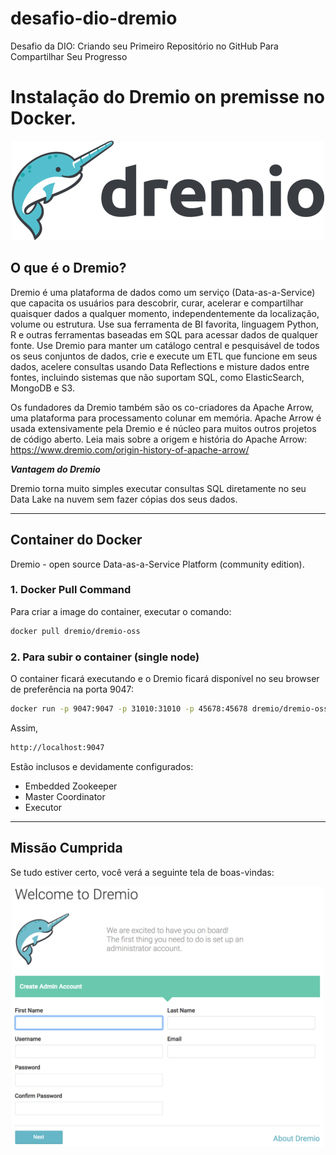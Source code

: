 # desafio-dio-dremio
Desafio da DIO:  Criando seu Primeiro Repositório no GitHub Para Compartilhar Seu Progresso

# Instalação do Dremio on premisse no Docker. 

<p align="center"><img src="./dremio-logo-dark.png" width="500"></p>

## O que é o Dremio?

Dremio é uma plataforma de dados como um serviço (Data-as-a-Service) que capacita os usuários para descobrir, curar, acelerar e compartilhar quaisquer dados a qualquer momento, independentemente da localização, volume ou estrutura. Use sua ferramenta de BI favorita, linguagem Python, R e outras ferramentas baseadas em SQL para acessar dados de qualquer fonte. Use Dremio para manter um catálogo central e pesquisável de todos os seus conjuntos de dados, crie e execute um ETL que funcione em seus dados, acelere consultas usando Data Reflections e misture dados entre fontes, incluindo sistemas que não suportam SQL, como ElasticSearch, MongoDB e S3.

Os fundadores da Dremio também são os co-criadores da Apache Arrow, uma plataforma para processamento colunar em memória. Apache Arrow é usada extensivamente pela Dremio e é núcleo para muitos outros projetos de código aberto. Leia mais sobre a origem e história do Apache Arrow: https://www.dremio.com/origin-history-of-apache-arrow/

__*Vantagem do Dremio*__

Dremio torna muito simples executar consultas SQL diretamente no seu Data Lake na nuvem sem fazer cópias dos seus dados.

---

## Container do Docker

Dremio - open source Data-as-a-Service Platform (community edition).  

### 1. Docker Pull Command

Para criar a image do container, executar o comando:

``` bash
docker pull dremio/dremio-oss 
```

### 2. Para subir o container (single node)

O container ficará executando e o Dremio ficará disponível no seu browser de preferência na porta 9047:

```bash
docker run -p 9047:9047 -p 31010:31010 -p 45678:45678 dremio/dremio-oss
```
Assim, 

```html
http://localhost:9047
```

Estão inclusos e devidamente configurados:
* Embedded Zookeeper
* Master Coordinator
* Executor

---

## Missão Cumprida
Se tudo estiver certo, você verá a seguinte tela de boas-vindas:

<p align="center"><img src="./dremio_welcome.png" width="500"></p>
